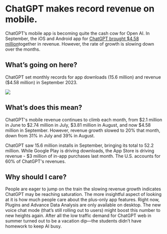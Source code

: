 # ChatGPT makes record revenue on mobile.

ChatGPT’s mobile app is becoming quite the cash cow for Open AI. In September, the iOS and Android app for [ChatGPT brought $4.58 million](https://techcrunch.com/2023/10/09/chatgpts-mobile-app-hit-record-4-58m-in-revenue-last-month-but-growth-is-slowing/?utm_source=bensbites\&utm_medium=referral\&utm_campaign=chatgpt-makes-record-revenue-on-mobile)together in revenue. However, the rate of growth is slowing down over the months.

## What’s going on here?

ChatGPT set monthly records for app downloads (15.6 million) and revenue ($4.58 million) in September 2023.

![](https://media.beehiiv.com/cdn-cgi/image/fit=scale-down,format=auto,onerror=redirect,quality=80/uploads/asset/file/2b1152aa-ce7a-48d4-93f4-2d3f83d75ee8/image.png)

## What’s does this mean?

ChatGPT's mobile revenue continues to climb each month, from $2.1 million in June to $2.74 million in July, $3.81 million in August, and now $4.58 million in September. However, revenue growth slowed to 20% that month, down from 31% in July and 39% in August.

ChatGPT saw 15.6 million installs in September, bringing its total to 52.2 million. While Google Play is driving downloads, the App Store is driving revenue - $3 million of in-app purchases last month. The U.S. accounts for 60% of ChatGPT's revenues.

## Why should I care?

People are eager to jump on the train the slowing revenue growth indicates ChatGPT may be reaching saturation. The more insightful aspect of looking at it is how much people care about the plus-only app features. Right now, Plugins and Advance Data Analysis are only available on desktop. The new voice chat mode (that’s still rolling out to users) might boost this number to new heights again. After all the low traffic demand for ChatGPT web in summer turned out to be a vacation dip—the students didn’t have homework to keep AI busy.

